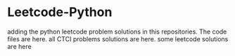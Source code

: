 # Leetcode-Python
adding the python leetcode problem solutions in this repositories. 
The code files are here.
all CTCI problems solutions are here.
some leetcode solutions are here
















































































































































































































































































































































































































































































































































































































































































































































































































































































































































































































































